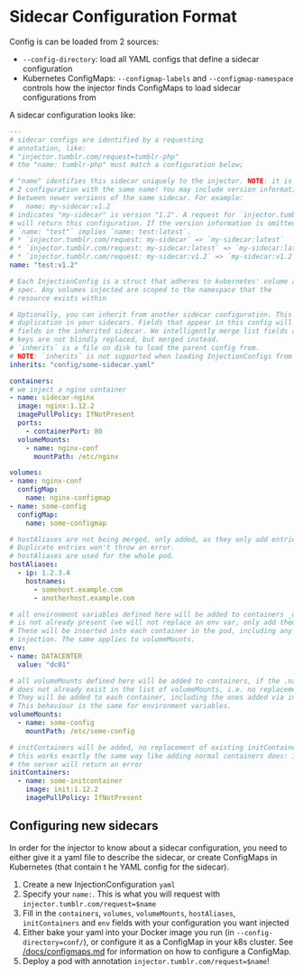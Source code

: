 # Sidecar Configuration Format

Config is can be loaded from 2 sources:
* `--config-directory`: load all YAML configs that define a sidecar configuration
* Kubernetes ConfigMaps: `--configmap-labels` and `--configmap-namespace` controls how the injector finds ConfigMaps to load sidecar configurations from

A sidecar configuration looks like:

```yaml
---
# sidecar configs are identified by a requesting
# annotation, like:
# "injector.tumblr.com/request=tumblr-php"
# the "name: tumblr-php" must match a configuration below; 

# "name" identifies this sidecar uniquely to the injector. NOTE: it is an error to load
# 2 configuration with the same name! You may include version information in the name to disambiguate
# between newer versions of the same sidecar. For example:
#   name: my-sidecar:v1.2
# indicates "my-sidecar" is version "1.2". A request for `injector.tumblr.com/request: my-sidecar:v1.2`
# will return this configuration. If the version information is omitted, "latest" is assumed.
# `name: "test"` implies `name: test:latest`.
# * `injector.tumblr.com/request: my-sidecar` => `my-sidecar:latest`
# * `injector.tumblr.com/request: my-sidecar:latest` => `my-sidecar:latest`
# * `injector.tumblr.com/request: my-sidecar:v1.2` => `my-sidecar:v1.2`
name: "test:v1.2"

# Each InjectionConfig is a struct that adheres to kubernetes' volume and containers
# spec. Any volumes injected are scoped to the namespace that the
# resource exists within

# Optionally, you can inherit from another sidecar configuration. This is useful to reduce
# duplication in your sidecars. Fields that appear in this config will override and replace
# fields in the inherited sidecar. We intelligently merge list fields as well, so top level
# keys are not blindly replaced, but merged instead.
# `inherits` is a file on disk to load the parent config from.
# NOTE: `inherits` is not supported when loading InjectionConfigs from ConfigMap
inherits: "config/some-sidecar.yaml"

containers:
# we inject a nginx container
- name: sidecar-nginx
  image: nginx:1.12.2
  imagePullPolicy: IfNotPresent
  ports:
    - containerPort: 80
  volumeMounts:
    - name: nginx-conf
      mountPath: /etc/nginx

volumes:
- name: nginx-conf
  configMap:
    name: nginx-configmap
- name: some-config
  configMap:
    name: some-configmap

# hostAliases are not being merged, only added, as they only add entries to /etc/hosts in the containers.
# Duplicate entries won't throw an error.
# hostAliases are used for the whole pod.
hostAliases:
  - ip: 1.2.3.4
    hostnames:
      - somehost.example.com
      - anotherhost.example.com

# all environment variables defined here will be added to containers _only_ if the .Name
# is not already present (we will not replace an env var, only add them)
# These will be inserted into each container in the pod, including any containers added via
# injection. The same applies to volumeMounts.
env:
- name: DATACENTER
  value: "dc01"

# all volumeMounts defined here will be added to containers, if the .name attribute
# does not already exist in the list of volumeMounts, i.e. no replacement will be done.
# They will be added to each container, including the ones added via injection.
# This behaviour is the same for environment variables.
volumeMounts:
  - name: some-config
    mountPath: /etc/some-config

# initContainers will be added, no replacement of existing initContainers with the same names will be done
# this works exactly the same way like adding normal containers does: if you have a conflicting name,
# the server will return an error
initContainers:
  - name: some-initcontainer
    image: init:1.12.2
    imagePullPolicy: IfNotPresent
```

## Configuring new sidecars

In order for the injector to know about a sidecar configuration, you need to either give it a yaml file to describe the sidecar, or create ConfigMaps in Kubernetes (that contain t  he YAML config for the sidecar).

1. Create a new InjectionConfiguration `yaml`
  1. Specify your `name:`. This is what you will request with `injector.tumblr.com/request=$name`
  2. Fill in the `containers`, `volumes`, `volumeMounts`, `hostAliases`, `initContainers` and `env` fields with your configuration you want injected
2. Either bake your yaml into your Docker image you run (in `--config-directory=conf/`), or configure it as a ConfigMap in your k8s cluster. See [/docs/configmaps.md](/docs/configmaps.md) for information on how to configure a ConfigMap.
3. Deploy a pod with annotation `injector.tumblr.com/request=$name`!
